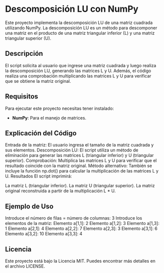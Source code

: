 # Descomposición LU con NumPy

Este proyecto implementa la descomposición LU de una matriz cuadrada utilizando NumPy. La descomposición LU es un método para descomponer una matriz en el producto de una matriz triangular inferior (L) y una matriz triangular superior (U).

## Descripción

El script solicita al usuario que ingrese una matriz cuadrada y luego realiza la descomposición LU, generando las matrices L y U. Además, el código realiza una comprobación multiplicando las matrices L y U para verificar que se obtiene la matriz original.

## Requisitos

Para ejecutar este proyecto necesitas tener instalado:

- **NumPy**: Para el manejo de matrices.


## Explicación del Código
Entrada de la matriz: El usuario ingresa el tamaño de la matriz cuadrada y sus elementos.
Descomposición LU: El script utiliza un método de eliminación para generar las matrices L (triangular inferior) y U (triangular superior).
Comprobación: Multiplica las matrices L y U para verificar que el resultado coincide con la matriz original.
Método alternativo: También se incluye la función np.dot() para calcular la multiplicación de las matrices L y U.
Resultados
El script imprimirá:

La matriz L (triangular inferior).
La matriz U (triangular superior).
La matriz original reconstruida a partir de la multiplicación L * U.


## Ejemplo de Uso

Introduce el número de filas = número de columnas: 3
Introduce los elementos de la matriz:
Elemento a[1,1]: 2
Elemento a[1,2]: 3
Elemento a[1,3]: 1
Elemento a[2,1]: 4
Elemento a[2,2]: 7
Elemento a[2,3]: 3
Elemento a[3,1]: 6
Elemento a[3,2]: 10
Elemento a[3,3]: 4

## Licencia
Este proyecto está bajo la Licencia MIT. Puedes encontrar más detalles en el archivo LICENSE.








